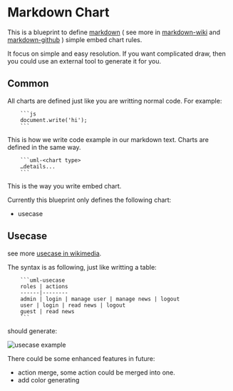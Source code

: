 Markdown Chart
==============
This is a blueprint to define [markdown][] ( see more in [markdown-wiki][] and [markdown-github][] ) simple embed chart rules.

It focus on simple and easy resolution. If you want complicated draw, then you could use an external tool to generate it for you.

Common
------
All charts are defined just like you are writting normal code. For example:
		
		```js
		document.write('hi');
		```

This is how we write code example in our markdown text. Charts are defined in the same way.

		```uml-<chart type>
		…details...
		```

This is the way you write embed chart.

Currently this blueprint only defines the following chart:

* usecase

Usecase
-------
see more [usecase in wikimedia][].

The syntax is as following, just like writting a table:

		```uml-usecase
		roles | actions
		------|--------
		admin | login | manage user | manage news | logout
		user | login | read news | logout
		guest | read news
		```
		
should generate:

![usecase example]

There could be some enhanced features in future:

* action merge, some action could be merged into one. 
* add color generating




[markdown]:http://daringfireball.net/projects/markdown/ "original markdown"
[markdown-wiki]:http://en.wikipedia.org/wiki/Markdown "markdown wikimedia intro"
[markdown-github]:http://github.github.com/github-flavored-markdown/

[usecase in wikimedia]:http://en.wikipedia.org/wiki/Use_Case_Diagram "usecase in wikimedia"
[usecase example]:https://raw.github.com/yarcowang/mdchart/master/usecase.png "usecase example"